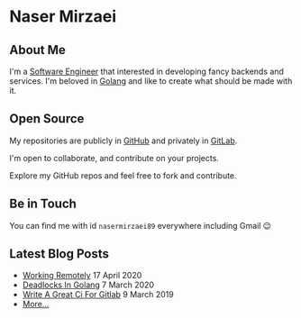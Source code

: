 # Naser Mirzaei

## About Me

I'm a [Software Engineer](https://en.wikipedia.org/wiki/Software_engineer) that interested in developing fancy backends and services. I'm beloved in [Golang](https://golang.org/) and like to create what should be made with it.

## Open Source

My repositories are publicly in [GitHub](https://github.com/nasermirzaei89?tab=repositories) and privately in [GitLab](https://gitlab.com/nasermirzaei89).

I'm open to collaborate, and contribute on your projects.

Explore my GitHub repos and feel free to fork and contribute.

## Be in Touch

You can find me with id `nasermirzaei89` everywhere including Gmail 😉

## Latest Blog Posts

* [Working Remotely](https://nasermirzaei89.net/2020/04/17/working-remotely/) 17 April 2020
* [Deadlocks In Golang](https://nasermirzaei89.net/2020/03/07/deadlocks-in-golang/) 7 March 2020
* [Write A Great Ci For Gitlab](https://nasermirzaei89.net/2019/03/09/write-a-great-ci-for-gitlab/) 9 March 2019
* [More...](https://nasermirzaei89.net/)
